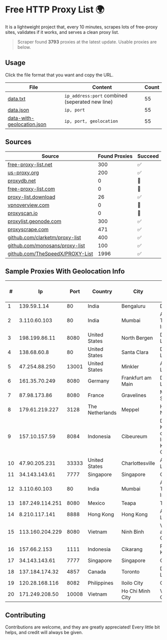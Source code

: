 
# Free HTTP Proxy List 🌍

It is a lightweight project that, every 10 minutes, scrapes lots of free-proxy sites, validates if it works, and serves a clean proxy list.


> Scraper found **3793** proxies at the latest update. Usable proxies are below.

## Usage

Click the file format that you want and copy the URL.


|File|Content|Count|
|----|-------|-----|
|[data.txt](https://raw.githubusercontent.com/themiralay/Proxy-List-World/master/data.txt)|`ip_address:port` combined (seperated new line)|55|
|[data.json](https://raw.githubusercontent.com/themiralay/Proxy-List-World/master/data.json)|`ip, port`|55|
|[data-with-geolocation.json](https://raw.githubusercontent.com/themiralay/Proxy-List-World/master/data-with-geolocation.json)|`ip, port, geolocation`|55|

## Sources

|Source|Found Proxies|Succeed|
|------|-------------|-------|
|[free-proxy-list.net](https://free-proxy-list.net)|300|✅|
|[us-proxy.org](https://www.us-proxy.org)|200|✅|
|[proxydb.net](http://proxydb.net)|0|🚫|
|[free-proxy-list.com](https://free-proxy-list.com/?page=&port=&type%5B%5D=http&type%5B%5D=https&up_time=0&search=Search)|0|🚫|
|[proxy-list.download](https://www.proxy-list.download/HTTP)|26|✅|
|[vpnoverview.com](https://vpnoverview.com/privacy/anonymous-browsing/free-proxy-servers)|0|🚫|
|[proxyscan.io](https://www.proxyscan.io)|0|🚫|
|[proxylist.geonode.com](https://proxylist.geonode.com/api/proxy-list?limit=300&page=1&sort_by=lastChecked&sort_type=desc&protocols=http,https)|300|✅|
|[proxyscrape.com](https://api.proxyscrape.com/v2/?request=displayproxies&protocol=http&timeout=10000&country=all&ssl=all&anonymity=all)|471|✅|
|[github.com/clarketm/proxy-list](https://raw.githubusercontent.com/clarketm/proxy-list/master/proxy-list-raw.txt)|400|✅|
|[github.com/monosans/proxy-list](https://raw.githubusercontent.com/monosans/proxy-list/main/proxies/http.txt)|100|✅|
|[github.com/TheSpeedX/PROXY-List](https://raw.githubusercontent.com/TheSpeedX/PROXY-List/master/http.txt)|1996|✅|


## Sample Proxies With Geolocation Info

|#|Ip|Port|Country|City|Internet Service Provider|
|-|--|----|-------|----|-------------------------|
|1|139.59.1.14|80|India|Bengaluru|DIGITALOCEAN|
|2|3.110.60.103|80|India|Mumbai|Amazon Technologies Inc.|
|3|198.199.86.11|8080|United States|North Bergen|DigitalOcean, LLC|
|4|138.68.60.8|80|United States|Santa Clara|DigitalOcean, LLC|
|5|47.254.88.250|13001|United States|Minkler|Alibaba Cloud LLC|
|6|161.35.70.249|8080|Germany|Frankfurt am Main|DigitalOcean, LLC|
|7|87.98.173.86|8080|France|Gravelines|MCPECloud SAS|
|8|179.61.219.227|3128|The Netherlands|Meppel|HOSTINGER NL|
|9|157.10.157.59|8084|Indonesia|Cibeureum|Dinas Komunikasi dan Informatika Kabupaten Ciamis|
|10|47.90.205.231|33333|United States|Charlottesville|Alibaba.com LLC|
|11|34.143.143.61|7777|Singapore|Singapore|Google LLC|
|12|3.110.60.103|80|India|Mumbai|Amazon Technologies Inc.|
|13|187.249.114.251|8080|Mexico|Teapa|Transtelco Inc|
|14|8.210.117.141|8888|Hong Kong|Hong Kong|Alibaba.com LLC|
|15|113.160.204.229|8080|Vietnam|Ninh Bình|VietNam Post and Telecom Corporation|
|16|157.66.2.153|1111|Indonesia|Cikarang|PT Ashyla Karya Abadi|
|17|34.143.143.61|7777|Singapore|Singapore|Google LLC|
|18|137.184.174.32|4857|Canada|Toronto|DigitalOcean, LLC|
|19|120.28.168.116|8082|Philippines|Iloilo City|Globe Telecom|
|20|171.249.208.50|10008|Vietnam|Ho Chi Minh City|Viettel Corporation|



## Contributing

Contributions are welcome, and they are greatly appreciated! Every
little bit helps, and credit will always be given.

